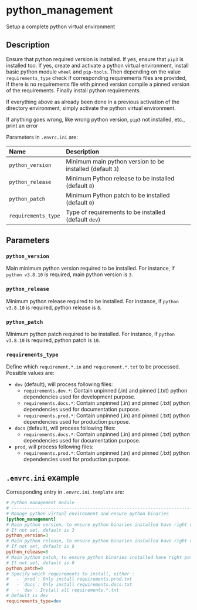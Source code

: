 # python_management
Setup a complete python virtual environment

## Description

Ensure that python required version is installed. If yes, ensure that `pip3`
is installed too. If yes, create and activate a python virtual environment,
install basic python module `wheel` and `pip-tools`. Then depending on the
value `requirements_type` check if corresponding requirements files are
provided, if there is no requirements file with pinned version compile a
pinned version of the requirements. Finally install python requirements.

If everything above as already been done in a previous activation of the
directory environment, simply activate the python virtual environment.

If anything goes wrong, like wrong python version, `pip3` not installed,
etc., print an error

Parameters in `.envrc.ini` are:

<center>

| Name                | Description                                               |
| :------------------ | :-------------------------------------------------------- |
| `python_version`    | Minimum main python version to be installed (default `3`) |
| `python_release`    | Minimum Python release to be installed (default `8`)      |
| `python_patch`      | Minimum Python patch to be installed (default `0`)        |
| `requirements_type` | Type of requirements to be installed (default `dev`)      |

</center>

## Parameters

### `python_version`

Main minimum python version required to be installed. For instance, if
`python v3.8.10` is required, main python version is `3`.

### `python_release`

Minimum python release required to be installed. For instance, if
`python v3.8.10` is required, python release is `8`.

### `python_patch`

Minimum python patch required to be installed. For instance, if
`python v3.8.10` is required, python patch is `10`.

### `requirements_type`

Define which `requirement.*.in` and `requirement.*.txt` to be processed.
Possible values are:

- `dev` (default), will process following files:
    - `requirements.dev.*`: Contain unpinned (.in) and pinned (.txt) python
      dependencies used for development purpose.
    - `requirements.docs.*`: Contain unpinned (.in) and pinned (.txt) python
      dependencies used for documentation purpose.
    - `requirements.prod.*`: Contain unpinned (.in) and pinned (.txt) python
      dependencies used for production purpose.
- `docs` (default), will process following files:
    - `requirements.docs.*`: Contain unpinned (.in) and pinned (.txt) python
      dependencies used for documentation purpose.
- `prod`, will process following files:
    - `requirements.prod.*`: Contain unpinned (.in) and pinned (.txt) python
      dependencies used for production purpose.

## `.envrc.ini` example

Corresponding entry in `.envrc.ini.template` are:

```ini
# Python management module
# ------------------------------------------------------------------------------
# Manage python virtual environment and ensure python binaries
[python_management]
# Main python version, to ensure python binaries installed have right version
# If not set, default is 3
python_version=3
# Main python release, to ensure python binaries installed have right release
# If not set, default is 8
python_release=8
# Main python patch, to ensure python binaries installed have right patch
# If not set, default is 0
python_patch=0
# Specify which requirements to install, either :
#   - `prod`: Only install requirements.prod.txt
#   - `docs`: Only install requirements.docs.txt
#   - `dev`: Install all requirements.*.txt
# Default is dev
requirements_type=dev
```
